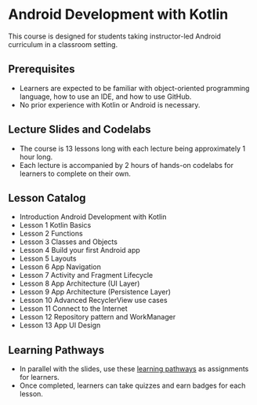 # Android Development with Kotlin
This course is designed for students taking instructor-led Android curriculum in a classroom setting.

## Prerequisites
- Learners are expected to be familiar with object-oriented programming language, how to use an IDE, and how to use GitHub. 
- No prior experience with Kotlin or Android is necessary.

## Lecture Slides and Codelabs
- The course is 13 lessons long with each lecture being approximately 1 hour long. 
- Each lecture is accompanied by 2 hours of hands-on codelabs for learners to complete on their own. 

## Lesson Catalog
- Introduction	Android Development with Kotlin
- Lesson 1	Kotlin Basics
- Lesson 2	Functions
- Lesson 3	Classes and Objects
- Lesson 4	Build your first Android app
- Lesson 5	Layouts
- Lesson 6	App Navigation
- Lesson 7	Activity and Fragment Lifecycle
- Lesson 8	App Architecture (UI Layer)
- Lesson 9	App Architecture (Persistence Layer)
- Lesson 10	Advanced RecyclerView use cases
- Lesson 11	Connect to the Internet
- Lesson 12	Repository pattern and WorkManager
- Lesson 13	App UI Design	

## Learning Pathways
- In parallel with the slides, use these [learning pathways](https://developer.android.com/courses/android-development-with-kotlin/course?utm_source=dac&utm_medium=website&utm_campaign=edu) as assignments for learners. 
- Once completed, learners can take quizzes and earn badges for each lesson.
